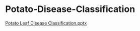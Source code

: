 # Potato-Disease-Classification
[Potato Leaf Disease Classification.pptx](https://github.com/Kriti-be21/Potato-Disease-Classification/files/13533571/Potato.Leaf.Disease.Classification.pptx)
